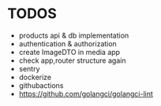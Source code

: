 # TODOS
- products api & db implementation
- authentication & authorization
- create ImageDTO in media app
- check app,router structure again
- sentry
- dockerize
- githubactions
- https://github.com/golangci/golangci-lint